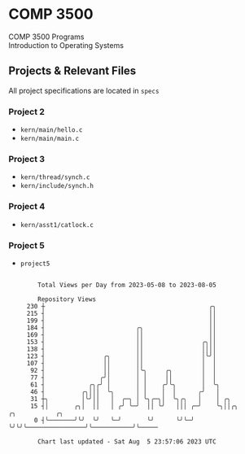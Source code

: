 # COMP 3500
COMP 3500 Programs  
Introduction to Operating Systems  
## Projects & Relevant Files
All project specifications are located in `specs`
### Project 2
- `kern/main/hello.c`
- `kern/main/main.c`
### Project 3
- `kern/thread/synch.c`
- `kern/include/synch.h`
### Project 4
- `kern/asst1/catlock.c`
### Project 5
- `project5`

```

        Total Views per Day from 2023-05-08 to 2023-08-05

        Repository Views
     230 ┼                                             ╭╮
     215 ┤                                             ││
     199 ┤                                             ││
     184 ┤                         ╭╮                  ││
     169 ┤                         ││                  ││
     153 ┤                         ││                ╭╮││
     138 ┤                         ││                ││││
     123 ┤                ╭╮       ││                │╰╯│
     107 ┤                ││       ││                │  │
      92 ┤                ││       │╰╮     ╭╮        │  │
      77 ┤               ╭╯│       │ │     ││        │  │
      61 ┤            ╭╮╭╯ │       │ │    ╭╯╰╮       │  ╰╮
      46 ┤          ╭╮│││  ╰╮      │ │    │  │      ╭╯   │
      31 ┼╮         │╰╯││   │  ╭─╮ │ ╰╮╭─╮│  ╰╮╭╮   │    │ ╭╮
      15 ┤│       ╭╮│  ││   │ ╭╯ ╰─╯  ││ ╰╯   │││ ╭─╯    ╰╮││╭╮                ╭╮           ╭╮
       0 ┤╰───────╯╰╯  ╰╯   ╰─╯       ╰╯      ╰╯╰─╯       ╰╯╰╯╰────────────────╯╰───────────╯╰─────

        Chart last updated - Sat Aug  5 23:57:06 2023 UTC
        
```
